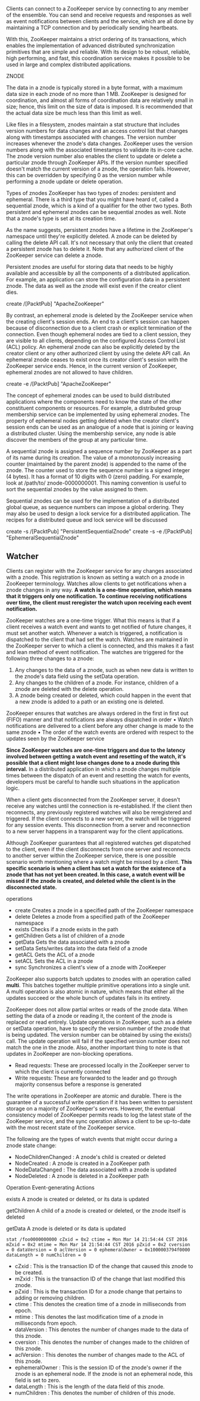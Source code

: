 Clients
can connect to a ZooKeeper service by connecting to any member of the ensemble.
You can send and receive requests and responses as well as event notifications
between clients and the service, which are all done by maintaining a TCP connection
and by periodically sending heartbeats.

With this, ZooKeeper maintains a strict ordering of its transactions, which enables
the implementation of advanced distributed synchronization primitives that are
simple and reliable. With its design to be robust, reliable, high performing, and
fast, this coordination service makes it possible to be used in large and complex
distributed applications.


ZNODE

The data in a znode is typically stored in a byte format, with a maximum data size
in each znode of no more than 1 MB. ZooKeeper is designed for coordination, and
almost all forms of coordination data are relatively small in size; hence, this limit on
the size of data is imposed. It is recommended that the actual data size be much less
than this limit as well.

Like files in a filesystem, znodes maintain a stat structure that includes version
numbers for data changes and an access control list that changes along with
timestamps associated with changes. The version number increases whenever the
znode's data changes. ZooKeeper uses the version numbers along with the associated
timestamps to validate its in-core cache. The znode version number also enables
the client to update or delete a particular znode through ZooKeeper APIs. If the
version number specified doesn't match the current version of a znode, the operation
fails. However, this can be overridden by specifying 0 as the version number while
performing a znode update or delete operation.


Types of znodes
ZooKeeper has two types of znodes: persistent and ephemeral. There is a third type
that you might have heard of, called a sequential znode, which is a kind of a qualifier
for the other two types. Both persistent and ephemeral znodes can be sequential
znodes as well. Note that a znode's type is set at its creation time.


As the name suggests, persistent znodes have a lifetime in the ZooKeeper's namespace
until they're explicitly deleted. A znode can be deleted by calling the delete API call.
It's not necessary that only the client that created a persistent znode has to delete it.
Note that any authorized client of the ZooKeeper service can delete a znode.

Persistent znodes are useful for storing data that needs to be highly available and
accessible by all the components of a distributed application. For example, an
application can store the configuration data in a persistent znode. The data as
well as the znode will exist even if the creator client dies.

create /[PacktPub] "ApacheZooKeeper"


By contrast, an ephemeral znode is deleted by the ZooKeeper service when the
creating client's session ends. An end to a client's session can happen because of
disconnection due to a client crash or explicit termination of the connection. Even
though ephemeral nodes are tied to a client session, they are visible to all clients,
depending on the configured Access Control List (ACL) policy.
An ephemeral znode can also be explicitly deleted by the creator client or any other
authorized client by using the delete API call. An ephemeral znode ceases to exist
once its creator client's session with the ZooKeeper service ends. Hence, in the
current version of ZooKeeper, ephemeral znodes are not allowed to have children.


create -e /[PacktPub] "ApacheZooKeeper"


The concept of ephemeral znodes can be used to build distributed applications
where the components need to know the state of the other constituent components or
resources. For example, a distributed group membership service can be implemented
by using ephemeral znodes. The property of ephemeral nodes getting deleted when
the creator client's session ends can be used as an analogue of a node that is joining or
leaving a distributed cluster. Using the membership service, any node is able discover
the members of the group at any particular time.


A sequential znode is assigned a sequence number by ZooKeeper as a part of
its name during its creation. The value of a monotonously increasing counter
(maintained by the parent znode) is appended to the name of the znode.
The counter used to store the sequence number is a signed integer (4 bytes).
It has a format of 10 digits with 0 (zero) padding. For example, look at /path/to/
znode-0000000001. This naming convention is useful to sort the sequential znodes
by the value assigned to them.


Sequential znodes can be used for the implementation of a distributed
global queue, as sequence numbers can impose a global ordering. They
may also be used to design a lock service for a distributed application.
The recipes for a distributed queue and lock service will be discussed


create -s /[PacktPub] "PersistentSequentialZnode"
create -s -e /[PacktPub] "EphemeralSequentialZnode"


## Watcher
Clients can register with the ZooKeeper service for any changes associated with
a znode. This registration is known as setting a watch on a znode in ZooKeeper
terminology. Watches allow clients to get notifications when a znode changes in
any way. **A watch is a one-time operation, which means that it triggers only one
notification. To continue receiving notifications over time, the client must reregister
the watch upon receiving each event notification.**

ZooKeeper watches are a one-time trigger. What this means is that if a client receives
a watch event and wants to get notified of future changes, it must set another watch.
Whenever a watch is triggered, a notification is dispatched to the client that had
set the watch. Watches are maintained in the ZooKeeper server to which a client is
connected, and this makes it a fast and lean method of event notification.
The watches are triggered for the following three changes to a znode:
1.	 Any changes to the data of a znode, such as when new data is written to the
znode's data field using the setData operation.
2.	 Any changes to the children of a znode. For instance, children of a znode are
deleted with the delete operation.
3.	 A znode being created or deleted, which could happen in the event that
a new znode is added to a path or an existing one is deleted.

ZooKeeper ensures that watches are always ordered in the first in first out
(FIFO) manner and that notifications are always dispatched in order
•	 Watch notifications are delivered to a client before any other change is made
to the same znode
•	 The order of the watch events are ordered with respect to the updates seen
by the ZooKeeper service


**Since ZooKeeper watches are one-time triggers and due to the
latency involved between getting a watch event and resetting of
the watch, it's possible that a client might lose changes done to a
znode during this interval.** In a distributed application in which
a znode changes multiple times between the dispatch of an event
and resetting the watch for events, developers must be careful to
handle such situations in the application logic.

When a client gets disconnected from the ZooKeeper server, it doesn't receive
any watches until the connection is re-established. If the client then reconnects,
any previously registered watches will also be reregistered and triggered. If the
client connects to a new server, the watch will be triggered for any session events.
This disconnection from a server and reconnection to a new server happens in a
transparent way for the client applications.

Although ZooKeeper guarantees that all registered watches get dispatched to the
client, even if the client disconnects from one server and reconnects to another server
within the ZooKeeper service, there is one possible scenario worth mentioning where
a watch might be missed by a client. **This specific scenario is when a client has set a
watch for the existence of a znode that has not yet been created. In this case, a watch
event will be missed if the znode is created, and deleted while the client is in the
disconnected state.**

operations

- create Creates a znode in a specified path of the ZooKeeper namespace
- delete Deletes a znode from a specified path of the ZooKeeper namespace
- exists Checks if a znode exists in the path
- getChildren Gets a list of children of a znode
- getData Gets the data associated with a znode
- setData Sets/writes data into the data field of a znode
- getACL Gets the ACL of a znode
- setACL Sets the ACL in a znode
- sync Synchronizes a client's view of a znode with ZooKeeper


ZooKeeper also supports batch updates
to znodes with an operation called **multi**. This batches together multiple primitive
operations into a single unit. A multi operation is also atomic in nature, which means
that either all the updates succeed or the whole bunch of updates fails in its entirety.

ZooKeeper does not allow partial writes or reads of the znode data. When setting
the data of a znode or reading it, the content of the znode is replaced or read
entirely. Update operations in ZooKeeper, such as a delete or setData operation,
have to specify the version number of the znode that is being updated. The version
number can be obtained by using the exists() call. The update operation will fail
if the specified version number does not match the one in the znode. Also, another
important thing to note is that updates in ZooKeeper are non-blocking operations.

-	Read requests: These are processed locally in the ZooKeeper server to which
the client is currently connected
-	Write requests: These are forwarded to the leader and go through majority
consensus before a response is generated

The write operations in ZooKeeper are atomic and durable. There is the guarantee
of a successful write operation if it has been written to persistent storage on a
majority of ZooKeeper's servers. However, the eventual consistency model of
ZooKeeper permits reads to log the latest state of the ZooKeeper service, and the
sync operation allows a client to be up-to-date with the most recent state of the
ZooKeeper service.

The following are the types of watch events that might occur during a znode
state change:
-	NodeChildrenChanged : A znode's child is created or deleted
-	NodeCreated : A znode is created in a ZooKeeper path
-	NodeDataChanged : The data associated with a znode is updated
-	NodeDeleted : A znode is deleted in a ZooKeeper path


Operation Event-generating Actions

exists A znode is created or deleted, or its data is updated

getChildren A child of a znode is created or deleted, or the znode itself is deleted

getData A znode is deleted or its data is updated

`
stat /foo0000000000
cZxid = 0x2
ctime = Mon Mar 14 21:54:44 CST 2016
mZxid = 0x2
mtime = Mon Mar 14 21:54:44 CST 2016
pZxid = 0x2
cversion = 0
dataVersion = 0
aclVersion = 0
ephemeralOwner = 0x1000003794f0000
dataLength = 0
numChildren = 0
`

- cZxid : This is the transaction ID of the change that caused this znode to be created.
- mZxid : This is the transaction ID of the change that last modified this znode.
- pZxid : This is the transaction ID for a znode change that pertains to adding or removing children.
- ctime : This denotes the creation time of a znode in milliseconds from epoch.
- mtime : This denotes the last modification time of a znode in milliseconds from epoch.
- dataVersion : This denotes the number of changes made to the data of this znode.
- cversion : This denotes the number of changes made to the children of this znode.
- aclVersion : This denotes the number of changes made to the ACL of this znode.
- ephemeralOwner : This is the session ID of the znode's owner if the znode is an ephemeral node. If the znode is not an ephemeral node, this field is set to zero.
- dataLength : This is the length of the data field of this znode.
- numChildren : This denotes the number of children of this znode.